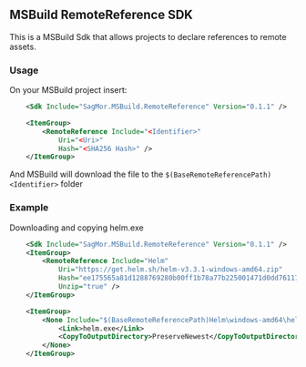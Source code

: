 ## MSBuild RemoteReference SDK
This is a MSBuild Sdk that allows projects to declare references to remote assets.

### Usage
On your MSBuild project insert:
```xml
    <Sdk Include="SagMor.MSBuild.RemoteReference" Version="0.1.1" />

    <ItemGroup>
        <RemoteReference Include="<Identifier>"
            Uri="<Uri>"
            Hash="<SHA256 Hash>" />
    </ItemGroup>
```

And MSBuild will download the file to the `$(BaseRemoteReferencePath)<Identifier>` folder


### Example
Downloading and copying helm.exe
```xml
    <Sdk Include="SagMor.MSBuild.RemoteReference" Version="0.1.1" />
    <ItemGroup>
        <RemoteReference Include="Helm"
            Uri="https://get.helm.sh/helm-v3.3.1-windows-amd64.zip"
            Hash="ee175565a81d1288769280b00ff1b78a77b225001471d0dd76117f909e707447"
            Unzip="true" />
    </ItemGroup>

    <ItemGroup>
        <None Include="$(BaseRemoteReferencePath)Helm\windows-amd64\helm.exe">
            <Link>helm.exe</Link>
            <CopyToOutputDirectory>PreserveNewest</CopyToOutputDirectory>
        </None>
    </ItemGroup>
```
